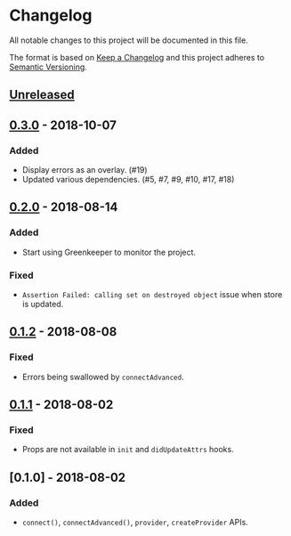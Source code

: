# Changelog

All notable changes to this project will be documented in this file.

The format is based on [Keep a Changelog](http://keepachangelog.com/en/1.0.0/)
and this project adheres to [Semantic Versioning](http://semver.org/spec/v2.0.0.html).

## [Unreleased]

## [0.3.0] - 2018-10-07

### Added

- Display errors as an overlay. (#19)
- Updated various dependencies. (#5, #7, #9, #10, #17, #18)

## [0.2.0] - 2018-08-14

### Added

- Start using Greenkeeper to monitor the project.

### Fixed

- `Assertion Failed: calling set on destroyed object` issue when store is updated.

## [0.1.2] - 2018-08-08

### Fixed

- Errors being swallowed by `connectAdvanced`.

## [0.1.1] - 2018-08-02

### Fixed

- Props are not available in `init` and `didUpdateAttrs` hooks.

## [0.1.0] - 2018-08-02

### Added

- `connect()`, `connectAdvanced()`, `provider`, `createProvider` APIs.

[unreleased]: https://github.com/pswai/ember-simple-redux/compare/v0.3.0...HEAD
[0.3.0]: https://github.com/pswai/ember-simple-redux/compare/v0.2.0...v0.3.0
[0.2.0]: https://github.com/pswai/ember-simple-redux/compare/v0.1.2...v0.2.0
[0.1.2]: https://github.com/pswai/ember-simple-redux/compare/v0.1.1...v0.1.2
[0.1.1]: https://github.com/pswai/ember-simple-redux/compare/v0.1.0...v0.1.1
